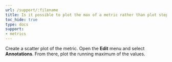 ```yaml
---
url: /support/:filename
title: Is it possible to plot the max of a metric rather than plot step by step?
toc_hide: true
type: docs
support:
- metrics
---
```

Create a scatter plot of the metric. Open the **Edit** menu and select **Annotations**. From there, plot the running maximum of the values.